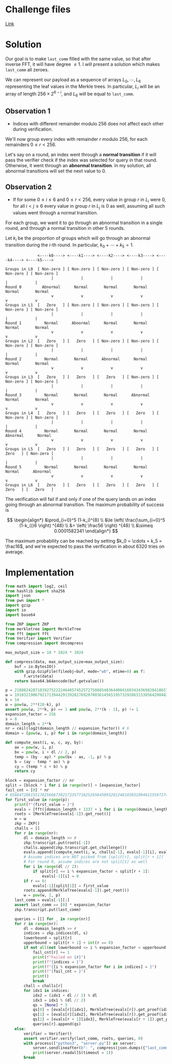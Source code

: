 # Challenge files

[Link](https://github.com/Aeren1564/CTF/tree/main/Upsolve/smileyCTF/2025/spontaneous)

# Solution

Our goal is to make `last_comm` filled with the same value, so that after inverse FFT, it will have degree $\le 1$. I will present a solution which makes `last_comm` all zeroes.

We can represent our payload as a sequence of arrays $L_0, \cdots, L_6$ representing the leaf values in the Merkle trees. In particular, $L_i$ will be an array of length $256 \times 2^{6-i}$, and $L_6$ will be equal to `last_comm`.

## Observation 1

- Indices with different remainder modulo $256$ does not affect each other during verification.

We'll now group every index with remainder $r$ modulo $256$, for each remainders $0 \le r < 256$.

Let's say on a round, an index went through a **normal transition** if it will pass the verifier check if the index was selected for query in that round. Otherwise, it went through an **abnormal transition**. In my solution, all abnormal transitions will set the next value to $0$.

## Observation 2

- If for some $0 \le i \le 6$ and $0 \le r < 256$, every value in group $r$ in $L_i$ were 0, for all $i < j \le 6$ every value in group $r$ in $L_j$ is $0$ as well, assuming all such values went through a normal transition.

For each group, we want it to go through an abnormal transition in a single round, and through a normal transition in other $5$ rounds.

Let $k_i$ be the proportion of groups which will go through an abnormal transition during the $i$-th round. In particular, $k_0 + \cdots + k_5 = 1$.

```
              <----k0----> <----k1----> <----k2----> <----k3----> <----k4----> <----k5---->

Groups in L0  [ Non-zero ] [ Non-zero ] [ Non-zero ] [ Non-zero ] [ Non-zero ] [ Non-zero ]
                    |            |            |            |            |            |
Round 0         Abnormal      Normal       Normal       Normal       Normal       Normal
                    v            v            v            v            v            v
Groups in L1  [   Zero   ] [ Non-zero ] [ Non-zero ] [ Non-zero ] [ Non-zero ] [ Non-zero ]
                    |            |            |            |            |            |
Round 1          Normal      Abnormal      Normal       Normal       Normal       Normal
                    v            v            v            v            v            v
Groups in L2  [   Zero   ] [   Zero   ] [ Non-zero ] [ Non-zero ] [ Non-zero ] [ Non-zero ]
                    |            |            |            |            |            |
Round 2          Normal       Normal      Abnormal      Normal       Normal       Normal
                    v            v            v            v            v            v
Groups in L3  [   Zero   ] [   Zero   ] [   Zero   ] [ Non-zero ] [ Non-zero ] [ Non-zero ]
                    |            |            |            |            |            |
Round 3          Normal       Normal       Normal      Abnormal      Normal       Normal
                    v            v            v            v            v            v
Groups in L4  [   Zero   ] [   Zero   ] [   Zero   ] [   Zero   ] [ Non-zero ] [ Non-zero ]
                    |            |            |            |            |            |
Round 4          Normal       Normal       Normal       Normal      Abnormal      Normal
                    v            v            v            v            v            v
Groups in L5  [   Zero   ] [   Zero   ] [   Zero   ] [   Zero   ] [   Zero   ] [ Non-zero ]
                    |            |            |            |            |            |
Round 5          Normal       Normal       Normal       Normal       Normal      Abnormal
                    v            v            v            v            v            v
Groups in L6  [   Zero   ] [   Zero   ] [   Zero   ] [   Zero   ] [   Zero   ] [   Zero   ]
```

The verification will fail if and only if one of the query lands on an index going through an abnormal transition. The maximum probability of success is

$$
\begin{align*}
&\prod_{i=0}^5 (1-k_i)^{8} \\
&\le \left( \frac{\sum_{i=0}^5 (1-k_i)}6 \right) ^{48} \\
&= \left( \frac56 \right) ^{48} \\
&\simeq 0.0001582341
\end{align*}
$$

The maximum probability can be reached by setting $k_0 = \cdots = k_5 = \frac16$, and we're expected to pass the verification in about 6320 tries on average.

# Implementation

```python
from math import log2, ceil
from hashlib import sha256
import json
from pwn import *
import gzip
import io
import base64

from ZKP import ZKP
from merkletree import MerkleTree
from fft import fft
from Verifier import Verifier
from compression import decompress

max_output_size = 10 * 1024 * 1024

def compress(data, max_output_size=max_output_size):
	buf = io.BytesIO()
	with gzip.GzipFile(fileobj=buf, mode="wb", mtime=0) as f:
		f.write(data)
	return base64.b64encode(buf.getvalue())

p = 21888242871839275222246405745257275088548364400416034343698204186575808495617
ω = 19103219067921713944291392827692070036145651957329286315305642004821462161904
k = 14
ω = pow(ω, 2**(28-k), p)
assert pow(ω, 2**k, p) == 1 and pow(ω, 2**(k - 1), p) != 1
expansion_factor = 256
s = 8
domain_length = 2**k
nr = ceil(log2(domain_length // expansion_factor)) # 6
domain = [pow(ω, i, p) for i in range(domain_length)]

def compute_next(i, w, c, ay, by):
	ax = pow(w, i, p)
	bx = pow(w, i + dl // 2, p)
	temp = (by - ay) * pow(bx - ax, -1, p) % p
	b = (ay - temp * ax) % p
	cy = (temp * c + b) % p
	return cy

block = expansion_factor // nr
split = [block * i for i in range(nr)] + [expansion_factor]
fail_cnt = [0] * nr
# 6566472861551782566673921723577182526564509320124810303109461255972742549383
for first_value in range(p):
	print(f"{first_value = }")
	evals = [fft([domain_length + 1337 + i for i in range(domain_length)], ω, p)]
	roots = [MerkleTree(evals[-1]).get_root()]
	w = ω
	zkp = ZKP()
	challs = []
	for r in range(nr):
		dl = domain_length >> r
		zkp.transcript.put(roots[-1])
		challs.append(zkp.transcript.get_challenge())
		evals.append([compute_next(i, w, challs[-1], evals[-1][i], evals[-1][i + dl // 2]) for i in range(dl // 2)])
		# Assume indices are NOT picked from [split[r], split[r + 1])
		# For round 0, assume indices are not split[1] as well
		for i in range(dl // 2):
			if split[r] <= i % expansion_factor < split[r + 1]:
				evals[-1][i] = 0
		if r == 0:
			evals[-1][split[1]] = first_value
		roots.append(MerkleTree(evals[-1]).get_root())
		w = pow(w, 2, p)
	last_comm = evals[-1][:]
	assert last_comm == [0] * expansion_factor
	zkp.transcript.put(last_comm)

	queries = [[] for _ in range(nr)]
	for r in range(nr):
		dl = domain_length >> r
		indices = zkp.indices(dl, s)
		lowerbound = split[r]
		upperbound = split[r + 1] + int(r == 0)
		if not all(not lowerbound <= i % expansion_factor < upperbound for i in indices):
			fail_cnt[r] += 1
			print(f"Failed on {r}")
			print(f"{indices = }")
			print(f"{[i % expansion_factor for i in indices] = }")
			print(f"{fail_cnt = }")
			print()
			break
		chall = challs[r]
		for idx1 in indices:
			idx2 = (idx1 + dl // 2) % dl
			idx3 = idx1 % (dl // 2)
			qs = [None] * 3
			qs[0] = [evals[r][idx1], MerkleTree(evals[r]).get_proof(idx1)]
			qs[1] = [evals[r][idx2], MerkleTree(evals[r]).get_proof(idx2)]
			qs[2] = [evals[r + 1][idx3], MerkleTree(evals[r + 1]).get_proof(idx3)]
			queries[r].append(qs)
	else:
		verifier = Verifier()
		assert verifier.verify(last_comm, roots, queries, 0)
		with process(["python3", "server.py"]) as server:
			server.sendlineafter(b": ", compress(json.dumps({"last_comm": last_comm, "roots": roots, "queries": queries}).encode()))
			print(server.readallS(timeout = 1))
		break
```
